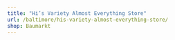 ```yaml
---
title: "Hi’s Variety Almost Everything Store"
url: /baltimore/his-variety-almost-everything-store/
shop: Baumarkt
---
```

